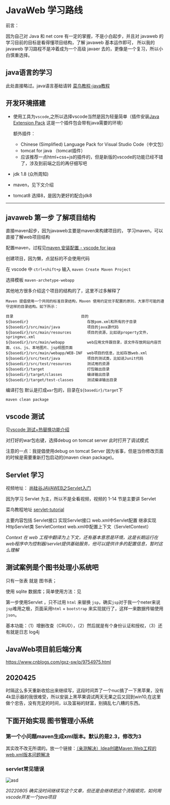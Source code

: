 # JavaWeb 学习路线

前言：

因为自己对 Java 和 net core 有一定的掌握，不是小白起步，并且对 javaweb 的学习目前的目标是看得懂项目结构，了解 javaweb 基本运作即可，
所以我的 javaweb 学习路程不是冲着成为一个高级 javaer 去的，更像是一个复习，所以小白慎重选择。

## java语言的学习

此处直接略过。java语言基础请转 [菜鸟教程-java教程](https://www.runoob.com/java/java-tutorial.html)

## 开发环境搭建

*   使用工具为`vscode`,之所以选择vscode当然是因为轻量简单（插件安装[Java Extension Pack](https://marketplace.visualstudio.com/items?itemName=vscjava.vscode-java-pack)
    这是一个插件包会带有java需要的环境）

    额外插件：

    *   Chinese (Simplified) Language Pack for Visual Studio Code（中文包）
    *   tomcat for java （tomcat插件）
    *   应该推荐一点html+css+js的插件的，但是新版的vscode的功能已经不错了，涉及到前端之后的再仔细写吧

*   jdk 1.8 (众所周知)

*   maven，见下文介绍

*   tomcat8 选择8，是因为更好的配合jdk8

<hr />

## javaweb 第一步 了解项目结构

直接maven起步，因为javaweb主要是maven来构建项目的，
学习maven，可以直接了解web项目结构

配置maven，过程见[maven 安装配置 - vscode for java](https://blog.csdn.net/qq_34332733/article/details/105461978)

创建项目，因为懒，点鼠标的不会使用代码

在 vscode 中 `ctrl+shift+p` 输入 `maven Create Maven Project`

选择模板 `maven-archetype-webapp`

其他地方很多介绍这个项目的结构的了，这里不过多解释了

```
Maven 提倡使用一个共同的标准目录结构，Maven 使用约定优于配置的原则，大家尽可能的遵守这样的目录结构。如下所示：

目录	                            目的
${basedir}	                        存放pom.xml和所有的子目录
${basedir}/src/main/java	        项目的java源代码
${basedir}/src/main/resources	    项目的资源，比如说property文件，springmvc.xml
${basedir}/src/main/webapp          web应用文件跟目录，该文件存放网站内容页面、css、js、本地图片、jsp视图页面
${basedir}/src/main/webapp/WEB-INF	web项目的信息，比如存放web.xml
${basedir}/src/test/java	        项目的测试类，比如说Junit代码
${basedir}/src/test/resources	    测试用的资源
${basedir}/target	                打包输出目录
${basedir}/target/classes	        编译输出目录
${basedir}/target/test-classes	    测试编译输出目录

```

编译打包 默认是打成`war`包的，目录在`${basedir}/target`下

    maven clean package 

## vscode 测试

见[vscode 测试+热替换功能介绍](https://blog.csdn.net/qq_34332733/article/details/105497776)

对打好的war包右键，选择debug on tomcat server 此时打开了调试模式

注意的一点：我提倡使用debug on tomcat Server 因为省事，但是当你修改页面的时候是需要重新打包启动的(maven clean package)。

## Servlet 学习

视频地址： [尚硅谷JAVAWEB之Servlet入门](https://www.bilibili.com/video/BV1JJ411q7ik)

因为学习 Servlet 为主，所以不是全看视频，视频的 1-14 节是主要讲 Servlet

菜鸟教程地址 [servlet-tutorial](https://www.runoob.com/servlet/servlet-tutorial.html)

主要内容包括 Servlet接口 实现Servlet接口 web.xml中Servlet配置 继承实现HttpServlet类 ServletContext web.xml中配置上下文（ServletContext）

*Context 在 web 工程中翻译为上下文，还有基本意思是环境，这是长期运行在web程序中为控制器/servlet提供基础服务，他可以提供许多的配置信息，暂时这么理解*

## 测试案例是个图书处理小系统吧

只有一张表 就是 图书表；

使用 sqlite 数据库；简单使用方法：见

第一步使用Servlet ，只不过用 `html` 来替换 `jsp`，确实`jsp`对于我一个neter来说`jsp`难用之极，页面采用`html` + `bootstrap` 来实现就行了，这样一来数据传输使用`json`。

基本功能：（1）增删改查（CRUD），（2）然后就是有个身份认证和授权，（3）还有就是日志 log4j

## JavaWeb项目前后端分离

<https://www.cnblogs.com/gxz-sw/p/9754975.html>

## 2020425

时隔这么多天重新收拾出来继续写，这段时间弄了一个nuc搞了一下黑苹果，没有4k显示器的我很难受，所以安装上黑苹果调试两天无果之后又回到win10,在这里做个忠告，没有充足的时间，以及富裕的财富，别搞乱七八糟的东西。

## 下面开始实现 图书管理小系统

### 第一个小问题maven生成xml版本。默认的是2.3，修改为3

其实改不改无所谓的。放一个链接：[（亲测解决）Idea创建Maven Web工程的web.xml版本问题解决](https://blog.csdn.net/sinat_34104446/article/details/82895337)

### servlet常见错误

![asd](https://gitcode.net/archive/images/-/raw/master/20220815/servlet%E5%B8%B8%E8%A7%81%E9%94%99%E8%AF%AF.png)

*20220805 确实没时间继续写这个文章，但还是会继续把这个流程顺完，如何用vscode开发一个java项目*

